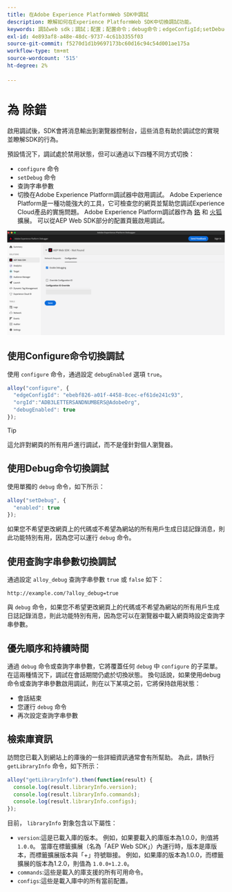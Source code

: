 ```yaml
---
title: 在Adobe Experience PlatformWeb SDK中調試
description: 瞭解如何在Experience PlatformWeb SDK中切換調試功能。
keywords: 調試web sdk；調試；配置；配置命令；debug命令；edgeConfigId;setDebug;debugEnabled;debug;
exl-id: 4e893af8-a48e-48dc-9737-4c61b3355f03
source-git-commit: f5270d1d1b9697173bc60d16c94c54d001ae175a
workflow-type: tm+mt
source-wordcount: '515'
ht-degree: 2%

---
```


# 為  除錯

啟用調試後，SDK會將消息輸出到瀏覽器控制台，這些消息有助於調試您的實現並瞭解SDK的行為。

預設情況下，調試處於禁用狀態，但可以通過以下四種不同方式切換：

* `configure` 命令
* `setDebug` 命令
* 查詢字串參數
* 切換在Adobe Experience Platform調試器中啟用調試。 Adobe Experience Platform是一種功能強大的工具，它可檢查您的網頁並幫助您調試Experience Cloud產品的實施問題。 Adobe Experience Platform調試器作為 [鉻](https://chrome.google.com/webstore/detail/adobe-experience-platform/bfnnokhpnncpkdmbokanobigaccjkpob) 和 [火狐](https://addons.mozilla.org/zh-TW/firefox/addon/adobe-experience-platform-dbg/) 擴展。 可以從AEP Web SDK部分的配置頁籤啟用調試。

![](../assets/enable-debugging.png)

## 使用Configure命令切換調試

使用 `configure` 命令，通過設定 `debugEnabled` 選項 `true`。

```javascript
alloy("configure", {
  "edgeConfigId": "ebebf826-a01f-4458-8cec-ef61de241c93",
  "orgId":"ADB3LETTERSANDNUMBERS@AdobeOrg",
  "debugEnabled": true
});
```

>[!TIP]
>
>這允許對網頁的所有用戶進行調試，而不是僅針對個人瀏覽器。

## 使用Debug命令切換調試

使用單獨的 `debug` 命令，如下所示：

```javascript
alloy("setDebug", {
  "enabled": true
});
```

如果您不希望更改網頁上的代碼或不希望為網站的所有用戶生成日誌記錄消息，則此功能特別有用，因為您可以運行 `debug` 命令。

## 使用查詢字串參數切換調試

通過設定 `alloy_debug` 查詢字串參數 `true` 或 `false` 如下：

```HTTP
http://example.com/?alloy_debug=true
```

與 `debug` 命令，如果您不希望更改網頁上的代碼或不希望為網站的所有用戶生成日誌記錄消息，則此功能特別有用，因為您可以在瀏覽器中載入網頁時設定查詢字串參數。

## 優先順序和持續時間

通過 `debug` 命令或查詢字串參數，它將覆蓋任何 `debug` 中 `configure` 的子菜單。 在這兩種情況下，調試在會話期間仍處於切換狀態。 換句話說，如果使用debug命令或查詢字串參數啟用調試，則在以下某項之前，它將保持啟用狀態：

* 會話結束
* 您運行 `debug` 命令
* 再次設定查詢字串參數

## 檢索庫資訊

訪問您已載入到網站上的庫後的一些詳細資訊通常會有所幫助。 為此，請執行 `getLibraryInfo` 命令，如下所示：

```js
alloy("getLibraryInfo").then(function(result) {
  console.log(result.libraryInfo.version);
  console.log(result.libraryInfo.commands);
  console.log(result.libraryInfo.configs);
});
```

目前， `libraryInfo` 對象包含以下屬性：

* `version`:這是已載入庫的版本。 例如，如果要載入的庫版本為1.0.0，則值將 `1.0.0`。 當庫在標籤擴展（名為「AEP Web SDK」）內運行時，版本是庫版本，而標籤擴展版本與「+」符號聯接。 例如，如果庫的版本為1.0.0，而標籤擴展的版本為1.2.0，則值為 `1.0.0+1.2.0`。
* `commands`:這些是載入的庫支援的所有可用命令。
* `configs`:這些是載入庫中的所有當前配置。
